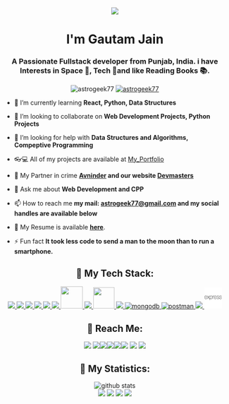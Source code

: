 <div align="center">
<img src="https://user-images.githubusercontent.com/42115530/92640221-9728ca00-f2fa-11ea-8994-c72b26e937de.gif" align="center"/>
</div>
<h1 align="center">I'm Gautam Jain</h1>
<h3 align="center">A Passionate Fullstack developer from Punjab, India. i have Interests in Space 🌌, Tech 🤖and like Reading Books 📚.</h3>

<p align="center">
  <img src="https://komarev.com/ghpvc/?username=astrogeek77" alt="astrogeek77" />
  <a href="https://github.com/astrogeek77"><img src="https://img.shields.io/github/followers/astrogeek77?label=Follow&style=social" alt="astrogeek77"/></a>
</p>


- 🌱 I’m currently learning **React, Python, Data Structures**

- 👯 I’m looking to collaborate on **Web Development Projects, Python Projects**

- 🤝 I’m looking for help with **Data Structures and Algorithms, Compeptive Programming**

- 👓💻 All of my projects are available at [My_Portfolio](https://astrosite77.netlify.app/)

- 👥 My Partner in crime **[Avninder](https://github.com/Avninder99) and our website [Devmasters](https://devmasters91.herokuapp.com/)**

- 💬 Ask me about **Web Development and CPP**

- 📫 How to reach me **my mail: astrogeek77@gmail.com and my social handles are available below**

- 📄 My Resume is available **[here](https://astrogeek77.github.io/Resume/Resume/)**.

- ⚡ Fun fact **It took less code to send a man to the moon than to run a smartphone.**


<h2 align="center">🌠 My Tech Stack: </h2> 

<p align="center"> 
    <a href="https://www.java.com" target="_blank"> <img src="https://img.icons8.com/color/48/000000/java-coffee-cup-logo.png"/> </a>
    <a href="https://reactjs.org/" target="_blank"> <img src="https://img.icons8.com/color/48/000000/react-native.png"/> </a>
    <a href="https://developer.mozilla.org/en-US/docs/Web/JavaScript" target="_blank"> <img src="https://img.icons8.com/color/48/000000/javascript.png"/> </a> 
    <a href="https://www.w3.org/html/" target="_blank"> <img src="https://img.icons8.com/color/48/000000/html-5.png"/> </a> 
    <a href="https://www.w3schools.com/css/" target="_blank"> <img src="https://img.icons8.com/color/48/000000/css3.png"/> </a> 
    <a href="https://getbootstrap.com" target="_blank"> <img src="https://img.icons8.com/color/48/000000/bootstrap.png"/> </a> 
    <a href="https://tailwindcss.com/" target="_blank"> <img src="https://external-content.duckduckgo.com/iu/?u=http%3A%2F%2Fmypinterventures.com%2Fwp-content%2Fuploads%2F2017%2F01%2Fapp-icon-dbce425066f0398c91daf74b9fa6c3d42e5209da-1.png&f=1&nofb=1" height="50" width="50"/> </a> 
    <a href="https://www.python.org" target="_blank"> <img src="https://img.icons8.com/color/48/000000/python.png"/> </a> 
    <a href="https://nodejs.org" target="_blank"> <img src="https://external-content.duckduckgo.com/iu/?u=https%3A%2F%2Fpluspng.com%2Fimg-png%2Fnodejs-logo-vector-png-1-49-2-98-375.png&f=1&nofb=1" width="48" height="48"/> </a> 
    <a href="https://www.mysql.com/" target="_blank"> <img src="https://external-content.duckduckgo.com/iu/?u=https%3A%2F%2Fupload.wikimedia.org%2Fwikipedia%2Ffr%2Fthumb%2F6%2F62%2FMySQL.svg%2F1024px-MySQL.svg.png&f=1&nofb=1" width="60"/> </a>
    <a href="https://www.mongodb.com/" target="_blank"> <img src="https://external-content.duckduckgo.com/iu/?u=https%3A%2F%2Fpluspng.com%2Fimg-png%2Fmongodb-png--770.png&f=1&nofb=1" alt="mongodb" width="60" height="48"/> </a> 
    <a href="https://postman.com" target="_blank"> <img src="https://www.vectorlogo.zone/logos/getpostman/getpostman-icon.svg" alt="postman" width="45" height="45"/> </a>   
    <a href="https://git-scm.com/" target="_blank"> <img src="https://img.icons8.com/color/48/000000/git.png"/> </a> 
    <a href="https://expressjs.com" target="_blank"> <img src="https://raw.githubusercontent.com/devicons/devicon/master/icons/express/express-original-wordmark.svg" alt="express" width="40" height="48"/> </a>
</p>

<h2 align="center">🤝 Reach Me:</h2>
<p align="center">
<a href="https://www.linkedin.com/in/gautam-jain-587675193/"><img src="https://media.giphy.com/media/db32HzmDbjp8xWEcO0/giphy.gif" width="40"></a>
<a href="mailto:astrogeek77@gmail.com"><img src="https://media.giphy.com/media/KyHsvh3wJFLUXwlxuR/giphy.gif" width="40"></a><a href="https://reddit.com/user/astrogeeek77" ><img src="https://media.giphy.com/media/lrPG9TKacWvojf1UNi/giphy.gif" width="40"></a><a href="https://www.instagram.com/astrogeek77/"><img src="https://media.giphy.com/media/QWpK88H1g9PtmtQly1/giphy.gif" width="35"></a><a href="https://twitter.com/GautamJ49902907"><img src="https://media.giphy.com/media/H508mck9ufO9q6z76O/giphy.gif" width="35"></a><a  href="https://wa.me/9877663895?text=Hi%20Gautam"><img src="https://media.giphy.com/media/jU9PVpqUvR0aNc3nvX/giphy.gif" width="40"></a> <a  href="https://t.me/astrogeek77"><img src="https://media.giphy.com/media/ZcdZ7ldgeIhfesqA6E/giphy.gif" width="35"></a> <a href="https://github.com/astrogeek77"><img src="https://media3.giphy.com/media/KzJkzjggfGN5Py6nkT/giphy.webp" width="35"></a>
</p>

<h2 align="center">🌠 My Statistics: </h2> 
<p  align="center">
  <img src="https://github-profile-summary-cards.vercel.app/api/cards/profile-details?username=astrogeek77&theme=github_dark" alt="github stats">
  </br>
  <img src="https://github-profile-summary-cards.vercel.app/api/cards/stats?username=astrogeek77&theme=github_dark">
  <img src="https://github-profile-summary-cards.vercel.app/api/cards/repos-per-language?username=astrogeek77&theme=github_dark">
  <img src="https://github-profile-summary-cards.vercel.app/api/cards/most-commit-language?username=astrogeek77&theme=github_dark">
  <img src="https://github-profile-summary-cards.vercel.app/api/cards/productive-time?username=astrogeek77&theme=github_dark">
  </p>



